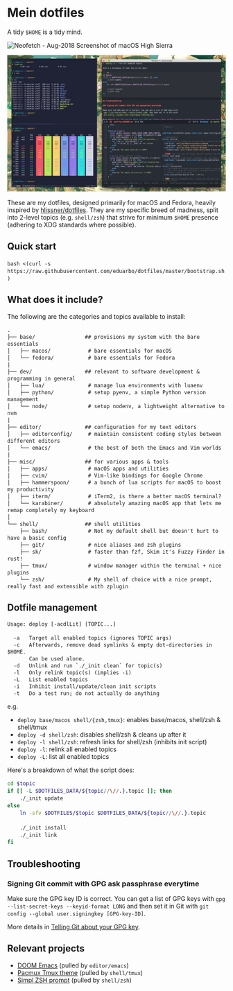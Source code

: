 # Mein dotfiles

A tidy `$HOME` is a tidy mind.

![Neofetch - Aug-2018 Screenshot of macOS High Sierra](assets/neofetch1.png)

![Workflow - Aug-2018 Screenshot of macOS High Sierra](assets/workflow2.png)

These are my dotfiles, designed primarily for macOS and Fedora, heavily inspired
by [hlissner/dotfiles](https://github.com/hlissner/dotfiles). They are my
specific breed of madness, split into 2-level topics (e.g. `shell/zsh`) that
strive for minimum `$HOME` presence (adhering to XDG standards where
possible).

## Quick start

`bash <(curl -s https://raw.githubusercontent.com/eduarbo/dotfiles/master/bootstrap.sh)`

## What does it include?

The following are the categories and topics available to install:

```
.
├── base/                ## provisions my system with the bare essentials
│   ├── macos/            # bare essentials for macOS
│   └── fedora/           # bare essentials for Fedora
|
├── dev/                 ## relevant to software development & programming in general
│   ├── lua/              # manage lua environments with luaenv
│   ├── python/           # setup pyenv, a simple Python version management
│   └── node/             # setup nodenv, a lightweight alternative to nvm
|
├── editor/              ## configuration for my text editors
│   ├── editorconfig/     # maintain consistent coding styles between different editors
│   └── emacs/            # the best of both the Emacs and Vim worlds
|
├── misc/                ## for various apps & tools
│   ├── apps/             # macOS apps and utilities
│   ├── cvim/             # Vim-like bindings for Google Chrome
│   ├── hammerspoon/      # a bunch of lua scripts for macOS to boost my productivity
│   ├── iterm/            # iTerm2, is there a better macOS terminal?
│   └── karabiner/        # absolutely amazing macOS app that lets me remap completely my keyboard
│
└── shell/               ## shell utilities
    ├── bash/             # Not my default shell but doesn't hurt to have a basic config
    ├── git/              # nice aliases and zsh plugins
    ├── sk/               # faster than fzf, Skim it's Fuzzy Finder in rust!
    ├── tmux/             # window manager within the terminal + nice plugins
    └── zsh/              # My shell of choice with a nice prompt, really fast and extensible with zplugin
```

## Dotfile management

```
Usage: deploy [-acdlLit] [TOPIC...]

  -a   Target all enabled topics (ignores TOPIC args)
  -c   Afterwards, remove dead symlinks & empty dot-directories in $HOME.
       Can be used alone.
  -d   Unlink and run `./_init clean` for topic(s)
  -l   Only relink topic(s) (implies -i)
  -L   List enabled topics
  -i   Inhibit install/update/clean init scripts
  -t   Do a test run; do not actually do anything
```

e.g.
+ `deploy base/macos shell/{zsh,tmux}`: enables base/macos, shell/zsh & shell/tmux
+ `deploy -d shell/zsh`: disables shell/zsh & cleans up after it
+ `deploy -l shell/zsh`: refresh links for shell/zsh (inhibits init script)
+ `deploy -l`: relink all enabled topics
+ `deploy -L`: list all enabled topics

Here's a breakdown of what the script does:

``` sh
cd $topic
if [[ -L $DOTFILES_DATA/${topic//\//.}.topic ]]; then
    ./_init update
else
    ln -sfv $DOTFILES/$topic $DOTFILES_DATA/${topic//\//.}.topic

    ./_init install
    ./_init link
fi
```

## Troubleshooting

### Signing Git commit with GPG ask passphrase everytime

Make sure the GPG key ID is correct. You can get a list of GPG keys with
`gpg --list-secret-keys --keyid-format LONG` and then set it in Git with
`git config --global user.signingkey [GPG-key-ID]`.

More details in [Telling Git about your GPG key](https://help.github.com/articles/telling-git-about-your-gpg-key/).

## Relevant projects

+ [DOOM Emacs](https://github.com/hlissner/doom-emacs) (pulled by `editor/emacs`)
+ [Pacmux Tmux theme](https://github.com/eduarbo/pacmux) (pulled by `shell/tmux`)
+ [Simpl ZSH prompt](https://github.com/eduarbo/simpl) (pulled by `shell/zsh`)
